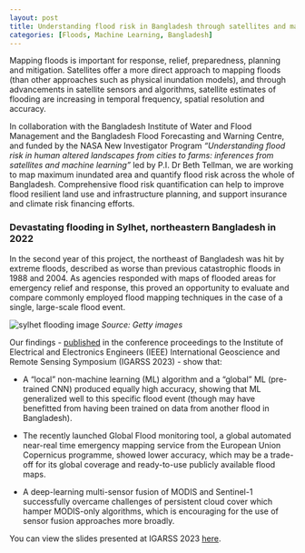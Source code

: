 ```yaml
---
layout: post
title: Understanding flood risk in Bangladesh through satellites and machine learning
categories: [Floods, Machine Learning, Bangladesh]
---
```


Mapping floods is important for response, relief, preparedness, planning and mitigation. Satellites offer a more direct approach to mapping floods (than other approaches such as physical inundation models), and through advancements in satellite sensors and algorithms, satellite estimates of flooding are increasing in temporal frequency, spatial resolution and accuracy. 

In collaboration with the Bangladesh Institute of Water and Flood Management and the Bangladesh Flood Forecasting and Warning Centre, and funded by the NASA New Investigator Program _“Understanding flood risk in human altered landscapes from cities to farms: inferences from satellites and machine learning”_ led by P.I. Dr Beth Tellman, we are working to map maximum inundated area and quantify flood risk across the whole of Bangladesh. Comprehensive flood risk quantification can help to improve flood resilient land use and infrastructure planning, and support insurance and climate risk financing efforts.


### Devastating flooding in Sylhet, northeastern Bangladesh in 2022

In the second year of this project, the northeast of Bangladesh was hit by extreme floods, described as worse than previous catastrophic floods in 1988 and 2004. As agencies responded with maps of flooded areas for emergency relief and response, this proved an opportunity to evaluate and compare commonly employed flood mapping techniques in the case of a single, large-scale flood event. 


![sylhet flooding image](../images/sylhet_large.png "Sylhet flooding")
_Source: Getty images_


Our findings - [published](https://ieeexplore.ieee.org/document/10283378) in the conference proceedings to the Institute of Electrical and Electronics Engineers (IEEE) International Geoscience and Remote Sensing Symposium (IGARSS 2023) - show that:

* A “local” non-machine learning (ML) algorithm and a “global” ML (pre-trained CNN) produced equally high accuracy, showing that ML generalized well to this specific flood event (though may have benefitted from having been trained on data from another flood in Bangladesh).

* The recently launched Global Flood monitoring tool, a global automated near-real time emergency mapping service from the European Union Copernicus programme, showed lower accuracy, which may be a trade-off for its global coverage and ready-to-use publicly available flood maps.

* A deep-learning multi-sensor fusion of MODIS and Sentinel-1 successfully overcame challenges of persistent cloud cover which hamper MODIS-only algorithms, which is encouraging for the use of sensor fusion approaches more broadly.

You can view the slides presented at IGARSS 2023 [here](https://drive.google.com/file/d/1WzTTe189PvqW6jx2WFvjMq3vR3rCYu3J/view?usp=sharing).

